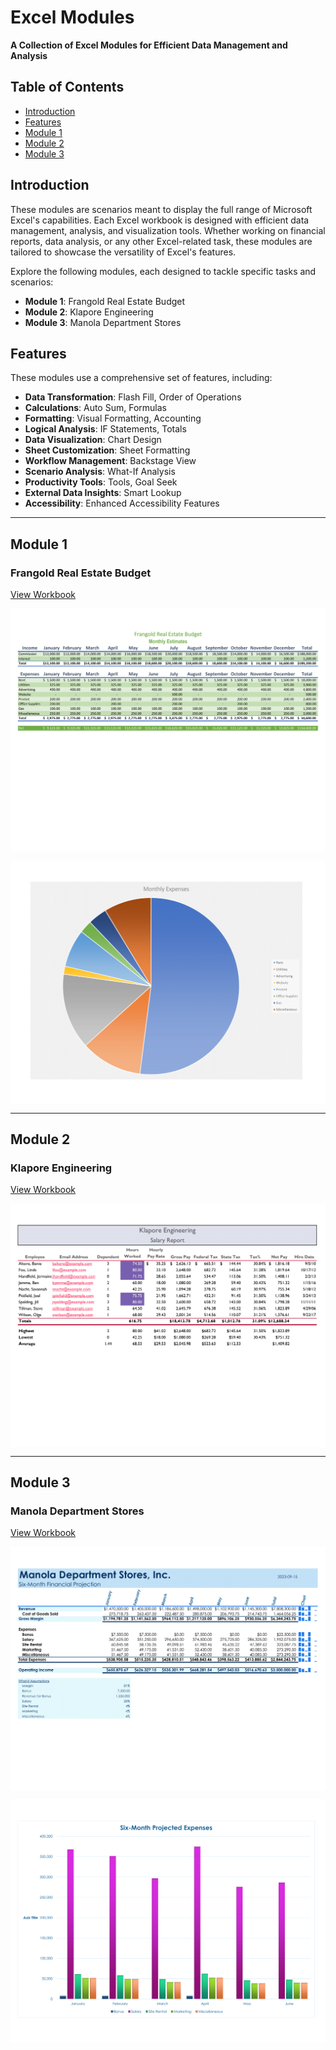 # Excel Modules

**A Collection of Excel Modules for Efficient Data Management and Analysis**

## Table of Contents
- [Introduction](#introduction)
- [Features](#features)
- [Module 1](#module-1)
- [Module 2](#module-2)
- [Module 3](#module-3)

## Introduction
These modules are scenarios meant to display the full range of Microsoft Excel's capabilities. Each Excel workbook is designed with efficient data management, analysis, and visualization tools. Whether working on financial reports, data analysis, or any other Excel-related task, these modules are tailored to showcase the versatility of Excel's features.

Explore the following modules, each designed to tackle specific tasks and scenarios:

- **Module 1**: Frangold Real Estate Budget
- **Module 2**: Klapore Engineering
- **Module 3**: Manola Department Stores

## Features
These modules use a comprehensive set of features, including:

- **Data Transformation**: Flash Fill, Order of Operations
- **Calculations**: Auto Sum, Formulas
- **Formatting**: Visual Formatting, Accounting
- **Logical Analysis**: IF Statements, Totals
- **Data Visualization**: Chart Design
- **Sheet Customization**: Sheet Formatting
- **Workflow Management**: Backstage View
- **Scenario Analysis**: What-If Analysis
- **Productivity Tools**: Tools, Goal Seek
- **External Data Insights**: Smart Lookup
- **Accessibility**: Enhanced Accessibility Features

---

## Module 1
### Frangold Real Estate Budget

[View Workbook](https://github.com/princemayah/Excel-Modules/blob/main/Workbooks/Module%201%20-%20Frangold%20Real%20Estate%20Budget.xlsx)
<p align="center">
<a href="https://github.com/princemayah/Excel-Modules/blob/main/Workbooks/Module%201%20-%20Frangold%20Real%20Estate%20Budget.xlsx" target="_blank" rel="noreferrer"> <img src="Images/Frangold%20Real%20Estate%20Budget%20Monthly%20Estimates.png" align="center"> </a>
<p align="center">
<a href="https://github.com/princemayah/Excel-Modules/blob/main/Workbooks/Module%201%20-%20Frangold%20Real%20Estate%20Budget.xlsx" target="_blank" rel="noreferrer"> <img src="Images/Frangold%20Real%20Estate%20Budget%20Monthly%20Expenses.png" align="center"> </a> 

---

## Module 2
### Klapore Engineering

[View Workbook](https://github.com/princemayah/Excel-Modules/blob/main/Workbooks/Module%202%20-%20Klapore%20Engineering.xlsx)
<p align="center">
<a href="https://github.com/princemayah/Excel-Modules/blob/main/Workbooks/Module%202%20-%20Klapore%20Engineering.xlsx" target="_blank" rel="noreferrer"> <img src="Images/Klapore%20Engineering%20Salary%20Report.png" align="center"> </a>

---

## Module 3
### Manola Department Stores

[View Workbook](https://github.com/princemayah/Excel-Modules/blob/main/Workbooks/Module%203%20-%20Manola%20Department%20Stores.xlsx)
<p align="center">
<a href="https://github.com/princemayah/Excel-Modules/blob/main/Workbooks/Module%203%20-%20Manola%20Department%20Stores.xlsx" target="_blank" rel="noreferrer"> <img src="Images/Manola%20Department%20Stores%20Six-Month%20Financial%20Projection.png" align="center"> </a>
<p align="center">
<a href="https://github.com/princemayah/Excel-Modules/blob/main/Workbooks/Module%203%20-%20Manola%20Department%20Stores.xlsx" target="_blank" rel="noreferrer"> <img src="Images/Manola%20Department%20Stores%20Six-Month%20Projected%20Expenses.png" align="center"> </a> 
